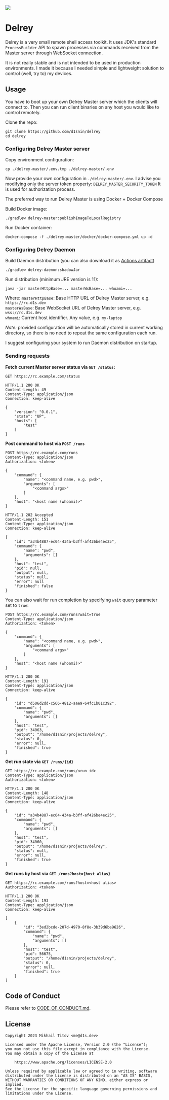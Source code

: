 [![](https://github.com/d1snin/delrey/actions/workflows/build.yml/badge.svg)](https://github.com/d1snin/delrey/actions/workflows/build.yml)

# Delrey

Delrey is a very small remote shell access toolkit. It uses JDK's standard `ProcessBuilder` API to spawn processes via
commands received from
the Master server through WebSocket connection.

It is not really stable and is not intended to be used in production environments. I made it because I needed simple and
lightweight solution to
control (well, try to) my devices.

## Usage

You have to boot up your own Delrey Master server which the clients will connect to.
Then you can run client binaries on any host you would like to control remotely.

Clone the repo:

```shell
git clone https://github.com/d1snin/delrey
cd delrey
```

### Configuring Delrey Master server

Copy environment configuration:

```shell
cp ./delrey-master/.env.tmp ./delrey-master/.env
```

Now provide your own configuration in `./delrey-master/.env`.
I advise you modifying only the server token property: `DELREY_MASTER_SECURITY_TOKEN`
It is used for authorization process.

The preferred way to run Delrey Master is using Docker + Docker Compose

Build Docker image:

```shell
./gradlew delrey-master:publishImageToLocalRegistry
```

Run Docker container:

```shell
docker-compose -f ./delrey-master/docker/docker-compose.yml up -d
```

### Configuring Delrey Daemon

Build Daemon distribution (you can also download it as [Actions artifact](https://github.com/d1snin/delrey/actions))

```
./gradlew delrey-daemon:shadowJar
```

Run distribution (minimum JRE version is 11):

```shell
java -jar masterHttpBase=... masterWsBase=... whoami=...
```

Where:
`masterHttpBase`: Base HTTP URL of Delrey Master server, e.g. `https://rc.d1s.dev`\
`masterWsBase`: Base WebSocket URL of Delrey Master server, e.g. `wss://rc.d1s.dev`\
`whoami`: Current host identifier. Any value, e.g. `my-laptop`

*Note:* provided configuration will be automatically stored in current working directory, so there is no
need to repeat the same configuration each run.

I suggest configuring your system to run Daemon distribution on startup.

### Sending requests

**Fetch current Master server status via `GET /status`:**

```http request
GET https://rc.example.com/status
```
```http request
HTTP/1.1 200 OK
Content-Length: 49
Content-Type: application/json
Connection: keep-alive

{
    "version": "0.0.1",
    "state": "UP",
    "hosts": [
        "test"
    ]
}
```

**Post command to host via `POST /runs`**

```http request
POST https://rc.example.com/runs
Content-Type: application/json
Authorization: <token>

{
    "command": {
        "name": "<command name, e.g. pwd>",
        "arguments": [
            "<command args>"
        ]
    },
    "host": "<host name (whoami)>"
}
```
```http request
HTTP/1.1 202 Accepted
Content-Length: 151
Content-Type: application/json
Connection: keep-alive

{
    "id": "a34b4887-ec04-434a-b3ff-af426be4ec25",
    "command": {
        "name": "pwd",
        "arguments": []
    },
    "host": "test",
    "pid": null,
    "output": null,
    "status": null,
    "error": null
    "finished": false
}
```

You can also wait for run completion by specifying `wait` query parameter set to `true`:

```http request
POST https://rc.example.com/runs?wait=true
Content-Type: application/json
Authorization: <token>

{
    "command": {
        "name": "<command name, e.g. pwd>",
        "arguments": [
            "<command args>"
        ]
    },
    "host": "<host name (whoami)>"
}
```
```http request
HTTP/1.1 200 OK
Content-Length: 191
Content-Type: application/json
Connection: keep-alive

{
    "id": "d506d2dd-c566-4812-aae9-64fc1b01c392",
    "command": {
        "name": "pwd",
        "arguments": []
    },
    "host": "test",
    "pid": 34063,
    "output": "/home/d1snin/projects/delrey",
    "status": 0,
    "error": null,
    "finished": true
}
```

**Get run state via `GET /runs/{id}`**

```http request
GET https://rc.example.com/runs/<run id>
Content-Type: application/json
Authorization: <token>
```
```http request
HTTP/1.1 200 OK
Content-Length: 148
Content-Type: application/json
Connection: keep-alive

{
    "id": "a34b4887-ec04-434a-b3ff-af426be4ec25",
    "command": {
        "name": "pwd",
        "arguments": []
    },
    "host": "test",
    "pid": 34060,
    "output": "/home/d1snin/projects/delrey",
    "status": null,
    "error": null,
    "finished": true
}
```

**Get runs by host via `GET /runs?host={host alias}`**

```http request
GET https://rc.example.com/runs?host=<host alias>
Authorization: <token>
```
```http request
HTTP/1.1 200 OK
Content-Length: 193
Content-Type: application/json
Connection: keep-alive

[
    {
        "id": "3ed2bcde-207d-4970-8f8e-3b39d6be9626",
        "command": {
            "name": "pwd",
            "arguments": []
        },
        "host": "test",
        "pid": 56675,
        "output": "/home/d1snin/projects/delrey",
        "status": 0,
        "error": null,
        "finished": true
    }
]
```

## Code of Conduct

Please refer to [CODE_OF_CONDUCT.md](./CODE_OF_CONDUCT.md).

## License

```
Copyright 2023 Mikhail Titov <me@d1s.dev>

Licensed under the Apache License, Version 2.0 (the "License");
you may not use this file except in compliance with the License.
You may obtain a copy of the License at

    https://www.apache.org/licenses/LICENSE-2.0

Unless required by applicable law or agreed to in writing, software
distributed under the License is distributed on an "AS IS" BASIS,
WITHOUT WARRANTIES OR CONDITIONS OF ANY KIND, either express or implied.
See the License for the specific language governing permissions and
limitations under the License.
```